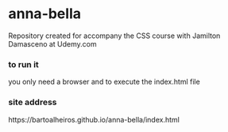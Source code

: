 # anna-bella
Repository created for accompany the CSS course with Jamilton Damasceno at Udemy.com


### to run it
you only need a browser and to execute the index.html file


### site address
<p>https://bartoalheiros.github.io/anna-bella/index.html</p>
